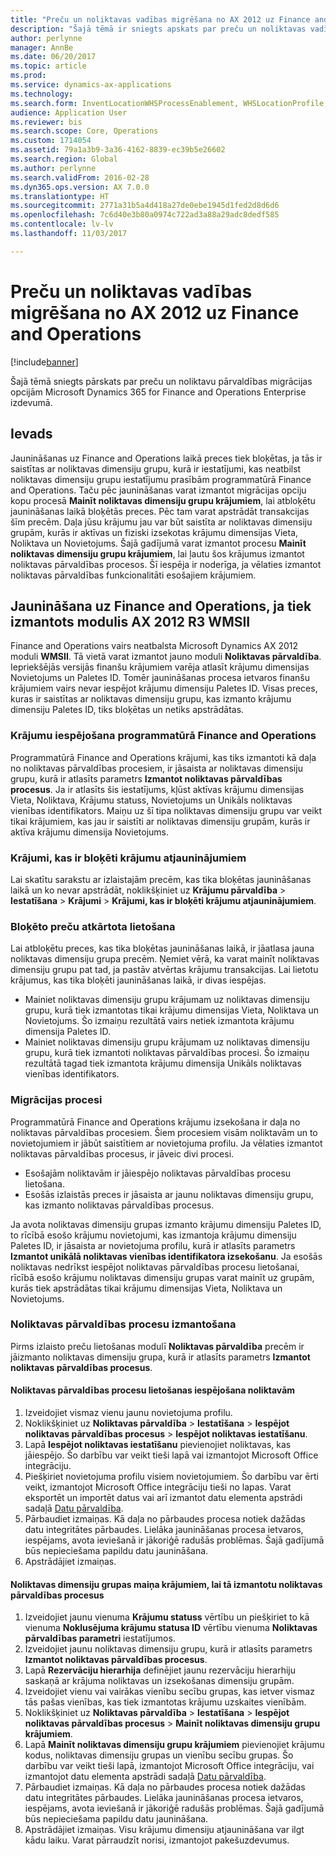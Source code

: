 ```yaml
---
title: "Preču un noliktavas vadības migrēšana no AX 2012 uz Finance and Operations"
description: "Šajā tēmā ir sniegts apskats par preču un noliktavas vadības migrēšanas opcijām."
author: perlynne
manager: AnnBe
ms.date: 06/20/2017
ms.topic: article
ms.prod: 
ms.service: dynamics-ax-applications
ms.technology: 
ms.search.form: InventLocationWHSProcessEnablement, WHSLocationProfile, InventTableStorageDimensionGroupChange, InventUpdateBlockedItem, WHSParameters, WHSReservationHierarchy, WHSUOMSeqGroupTable
audience: Application User
ms.reviewer: bis
ms.search.scope: Core, Operations
ms.custom: 1714054
ms.assetid: 79a1a3b9-3a36-4162-8839-ec39b5e26602
ms.search.region: Global
ms.author: perlynne
ms.search.validFrom: 2016-02-28
ms.dyn365.ops.version: AX 7.0.0
ms.translationtype: HT
ms.sourcegitcommit: 2771a31b5a4d418a27de0ebe1945d1fed2d8d6d6
ms.openlocfilehash: 7c6d40e3b80a0974c722ad3a88a29adc8dedf585
ms.contentlocale: lv-lv
ms.lasthandoff: 11/03/2017

---
```


# <a name="migrate-products-and-warehouse-management-from-ax-2012-to-finance-and-operations"></a>Preču un noliktavas vadības migrēšana no AX 2012 uz Finance and Operations

[!include[banner](../includes/banner.md)]

Šajā tēmā sniegts pārskats par preču un noliktavu pārvaldības migrācijas opcijām Microsoft Dynamics 365 for Finance and Operations Enterprise izdevumā.

<a name="introduction"></a>Ievads
------------

Jaunināšanas uz Finance and Operations laikā preces tiek bloķētas, ja tās ir saistītas ar noliktavas dimensiju grupu, kurā ir iestatījumi, kas neatbilst noliktavas dimensiju grupu iestatījumu prasībām programmatūrā Finance and Operations. Taču pēc jaunināšanas varat izmantot migrācijas opciju kopu procesā **Mainīt noliktavas dimensiju grupu krājumiem**, lai atbloķētu jaunināšanas laikā bloķētās preces. Pēc tam varat apstrādāt transakcijas šīm precēm. Daļa jūsu krājumu jau var būt saistīta ar noliktavas dimensiju grupām, kurās ir aktīvas un fiziski izsekotas krājumu dimensijas Vieta, Noliktava un Novietojums. Šajā gadījumā varat izmantot procesu **Mainīt noliktavas dimensiju grupu krājumiem**, lai ļautu šos krājumus izmantot noliktavas pārvaldības procesos. Šī iespēja ir noderīga, ja vēlaties izmantot noliktavas pārvaldības funkcionalitāti esošajiem krājumiem.

## <a name="upgrading-to-finance-and-operations-when-ax-2012-r3-wmsii-is-used"></a>Jaunināšana uz Finance and Operations, ja tiek izmantots modulis AX 2012 R3 WMSII
Finance and Operations vairs neatbalsta Microsoft Dynamics AX 2012 moduli **WMSII**. Tā vietā varat izmantot jauno moduli **Noliktavas pārvaldība**. Iepriekšējās versijās finanšu krājumiem varēja atlasīt krājumu dimensijas Novietojums un Paletes ID. Tomēr jaunināšanas procesa ietvaros finanšu krājumiem vairs nevar iespējot krājumu dimensiju Paletes ID. Visas preces, kuras ir saistītas ar noliktavas dimensiju grupu, kas izmanto krājumu dimensiju Paletes ID, tiks bloķētas un netiks apstrādātas.

### <a name="enabling-items-in-finance-and-operations"></a>Krājumu iespējošana programmatūrā Finance and Operations

Programmatūrā Finance and Operations krājumi, kas tiks izmantoti kā daļa no noliktavas pārvaldības procesiem, ir jāsaista ar noliktavas dimensiju grupu, kurā ir atlasīts parametrs **Izmantot noliktavas pārvaldības procesus**. Ja ir atlasīts šis iestatījums, kļūst aktīvas krājumu dimensijas Vieta, Noliktava, Krājumu statuss, Novietojums un Unikāls noliktavas vienības identifikators. Maiņu uz šī tipa noliktavas dimensiju grupu var veikt tikai krājumiem, kas jau ir saistīti ar noliktavas dimensiju grupām, kurās ir aktīva krājumu dimensija Novietojums.

### <a name="items-that-are-blocked-for-inventory-updates"></a>Krājumi, kas ir bloķēti krājumu atjauninājumiem

Lai skatītu sarakstu ar izlaistajām precēm, kas tika bloķētas jaunināšanas laikā un ko nevar apstrādāt, noklikšķiniet uz **Krājumu pārvaldība** &gt; **Iestatīšana** &gt; **Krājumi** &gt; **Krājumi, kas ir bloķēti krājumu atjauninājumiem**.

### <a name="reapplying-blocked-products"></a>Bloķēto preču atkārtota lietošana

Lai atbloķētu preces, kas tika bloķētas jaunināšanas laikā, ir jāatlasa jauna noliktavas dimensiju grupa precēm. Ņemiet vērā, ka varat mainīt noliktavas dimensiju grupu pat tad, ja pastāv atvērtas krājumu transakcijas. Lai lietotu krājumus, kas tika bloķēti jaunināšanas laikā, ir divas iespējas.

-   Mainiet noliktavas dimensiju grupu krājumam uz noliktavas dimensiju grupu, kurā tiek izmantotas tikai krājumu dimensijas Vieta, Noliktava un Novietojums. Šo izmaiņu rezultātā vairs netiek izmantota krājumu dimensija Paletes ID.
-   Mainiet noliktavas dimensiju grupu krājumam uz noliktavas dimensiju grupu, kurā tiek izmantoti noliktavas pārvaldības procesi. Šo izmaiņu rezultātā tagad tiek izmantota krājumu dimensija Unikāls noliktavas vienības identifikators.

### <a name="migration-processes"></a>Migrācijas procesi

Programmatūrā Finance and Operations krājumu izsekošana ir daļa no noliktavas pārvaldības procesiem. Šiem procesiem visām noliktavām un to novietojumiem ir jābūt saistītiem ar novietojuma profilu. Ja vēlaties izmantot noliktavas pārvaldības procesus, ir jāveic divi procesi.

-   Esošajām noliktavām ir jāiespējo noliktavas pārvaldības procesu lietošana.
-   Esošās izlaistās preces ir jāsaista ar jaunu noliktavas dimensiju grupu, kas izmanto noliktavas pārvaldības procesus.

Ja avota noliktavas dimensiju grupas izmanto krājumu dimensiju Paletes ID, to rīcībā esošo krājumu novietojumi, kas izmantoja krājumu dimensiju Paletes ID, ir jāsaista ar novietojuma profilu, kurā ir atlasīts parametrs **Izmantot unikālā noliktavas vienības identifikatora izsekošanu**. Ja esošās noliktavas nedrīkst iespējot noliktavas pārvaldības procesu lietošanai, rīcībā esošo krājumu noliktavas dimensiju grupas varat mainīt uz grupām, kurās tiek apstrādātas tikai krājumu dimensijas Vieta, Noliktava un Novietojums.

### <a name="using-the-warehouse-management-processes"></a>Noliktavas pārvaldības procesu izmantošana

Pirms izlaisto preču lietošanas modulī **Noliktavas pārvaldība** precēm ir jāizmanto noliktavas dimensiju grupa, kurā ir atlasīts parametrs **Izmantot noliktavas pārvaldības procesus**.

#### <a name="enable-warehouses-to-use-warehouse-management-processes"></a>Noliktavas pārvaldības procesu lietošanas iespējošana noliktavām

1.  Izveidojiet vismaz vienu jaunu novietojuma profilu.
2.  Noklikšķiniet uz **Noliktavas pārvaldība** &gt; **Iestatīšana** &gt; **Iespējot noliktavas pārvaldības procesus** &gt; **Iespējot noliktavas iestatīšanu**.
3.  Lapā **Iespējot noliktavas iestatīšanu** pievienojiet noliktavas, kas jāiespējo. Šo darbību var veikt tieši lapā vai izmantojot Microsoft Office integrāciju.
4.  Piešķiriet novietojuma profilu visiem novietojumiem. Šo darbību var ērti veikt, izmantojot Microsoft Office integrāciju tieši no lapas. Varat eksportēt un importēt datus vai arī izmantot datu elementa apstrādi sadaļā [Datu pārvaldība](../../dev-itpro/data-entities/data-entities.md).
5.  Pārbaudiet izmaiņas. Kā daļa no pārbaudes procesa notiek dažādas datu integritātes pārbaudes. Lielāka jaunināšanas procesa ietvaros, iespējams, avota ieviešanā ir jākoriģē radušās problēmas. Šajā gadījumā būs nepieciešama papildu datu jaunināšana.
6.  Apstrādājiet izmaiņas.

#### <a name="change-the-storage-dimension-group-for-items-so-that-it-uses-warehouse-management-processes"></a>Noliktavas dimensiju grupas maiņa krājumiem, lai tā izmantotu noliktavas pārvaldības procesus

1.  Izveidojiet jaunu vienuma **Krājumu statuss** vērtību un piešķiriet to kā vienuma **Noklusējuma krājumu statusa ID** vērtību vienuma **Noliktavas pārvaldības parametri** iestatījumos.
2.  Izveidojiet jaunu noliktavas dimensiju grupu, kurā ir atlasīts parametrs **Izmantot noliktavas pārvaldības procesus**.
3.  Lapā **Rezervāciju hierarhija** definējiet jaunu rezervāciju hierarhiju saskaņā ar krājuma noliktavas un izsekošanas dimensiju grupām.
4.  Izveidojiet vienu vai vairākas vienību secību grupas, kas ietver vismaz tās pašas vienības, kas tiek izmantotas krājumu uzskaites vienībām.
5.  Noklikšķiniet uz **Noliktavas pārvaldība** &gt; **Iestatīšana** &gt; **Iespējot noliktavas pārvaldības procesus** &gt; **Mainīt noliktavas dimensiju grupu krājumiem**.
6.  Lapā **Mainīt noliktavas dimensiju grupu krājumiem** pievienojiet krājumu kodus, noliktavas dimensiju grupas un vienību secību grupas. Šo darbību var veikt tieši lapā, izmantojot Microsoft Office integrāciju, vai izmantojot datu elementa apstrādi sadaļā [Datu pārvaldība](../../dev-itpro/data-entities/data-entities.md).
7.  Pārbaudiet izmaiņas. Kā daļa no pārbaudes procesa notiek dažādas datu integritātes pārbaudes. Lielāka jaunināšanas procesa ietvaros, iespējams, avota ieviešanā ir jākoriģē radušās problēmas. Šajā gadījumā būs nepieciešama papildu datu jaunināšana.
8.  Apstrādājiet izmaiņas. Visu krājumu dimensiju atjaunināšana var ilgt kādu laiku. Varat pārraudzīt norisi, izmantojot pakešuzdevumus.




